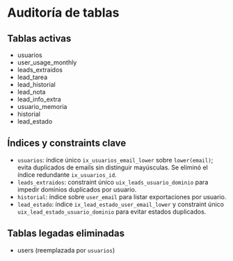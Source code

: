 # Auditoría de tablas

## Tablas activas
- usuarios
- user_usage_monthly
- leads_extraidos
- lead_tarea
- lead_historial
- lead_nota
- lead_info_extra
- usuario_memoria
- historial
- lead_estado

## Índices y constraints clave
- `usuarios`: índice único `ix_usuarios_email_lower` sobre `lower(email)`; evita duplicados de emails sin distinguir mayúsculas. Se eliminó el índice redundante `ix_usuarios_id`.
- `leads_extraidos`: constraint único `uix_leads_usuario_dominio` para impedir dominios duplicados por usuario.
- `historial`: índice sobre `user_email` para listar exportaciones por usuario.
- `lead_estado`: índice `ix_lead_estado_user_email_lower` y constraint único `uix_lead_estado_usuario_dominio` para evitar estados duplicados.

## Tablas legadas eliminadas
- users (reemplazada por `usuarios`)
